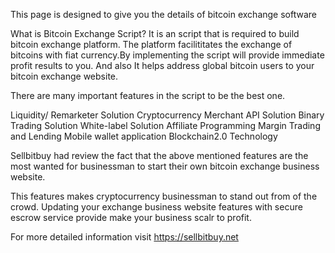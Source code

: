This page is designed to give you the details of bitcoin exchange software

What is Bitcoin Exchange Script?
It is an script  that is required to build bitcoin exchange platform. The platform facilititates the exchange of bitcoins with fiat currency.By implementing the script will provide immediate profit results to you. And also It helps address global bitcoin users to your bitcoin exchange website.

There are many important features in the script to be the best one.

Liquidity/ Remarketer Solution
Cryptocurrency Merchant API Solution
Binary Trading Solution
White-label Solution
Affiliate Programming
Margin Trading and Lending
Mobile wallet application
Blockchain2.0 Technology

Sellbitbuy had review the fact that the above mentioned features are the most wanted for businessman to start their own bitcoin exchange business website.

This features makes cryptocurrency businessman to stand out from of the crowd. Updating your exchange business website features with secure escrow service provide make your business scalr to profit.

For more detailed information visit https://sellbitbuy.net
